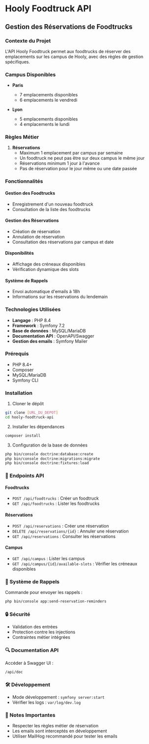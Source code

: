 # Hooly Foodtruck API

## Gestion des Réservations de Foodtrucks

### Contexte du Projet

L'API Hooly Foodtruck permet aux foodtrucks de réserver des emplacements sur les campus de Hooly, avec des règles de gestion spécifiques.

### Campus Disponibles

- **Paris**
  - 7 emplacements disponibles
  - 6 emplacements le vendredi

- **Lyon**
  - 5 emplacements disponibles
  - 4 emplacements le lundi

### Règles Métier

1. **Réservations**
   - Maximum 1 emplacement par campus par semaine
   - Un foodtruck ne peut pas être sur deux campus le même jour
   - Réservations minimum 1 jour à l'avance
   - Pas de réservation pour le jour même ou une date passée

### Fonctionnalités

#### Gestion des Foodtrucks
- Enregistrement d'un nouveau foodtruck
- Consultation de la liste des foodtrucks

#### Gestion des Réservations
- Création de réservation
- Annulation de réservation
- Consultation des réservations par campus et date

#### Disponibilités
- Affichage des créneaux disponibles
- Vérification dynamique des slots

#### Système de Rappels
- Envoi automatique d'emails à 18h
- Informations sur les réservations du lendemain

### Technologies Utilisées

- **Langage** : PHP 8.4
- **Framework** : Symfony 7.2
- **Base de données** : MySQL/MariaDB
- **Documentation API** : OpenAPI/Swagger
- **Gestion des emails** : Symfony Mailer

### Prérequis

- PHP 8.4+
- Composer
- MySQL/MariaDB
- Symfony CLI

### Installation

1. Cloner le dépôt
```bash
git clone [URL_DU_DEPOT]
cd hooly-foodtruck-api
```

2. Installer les dépendances
```bash
composer install
```

3. Configuration de la base de données
```bash
php bin/console doctrine:database:create
php bin/console doctrine:migrations:migrate
php bin/console doctrine:fixtures:load
```

### 🧪 Endpoints API

#### Foodtrucks
- `POST /api/foodtrucks` : Créer un foodtruck
- `GET /api/foodtrucks` : Lister les foodtrucks

#### Réservations
- `POST /api/reservations` : Créer une réservation
- `DELETE /api/reservations/{id}` : Annuler une réservation
- `GET /api/reservations` : Consulter les réservations

#### Campus
- `GET /api/campus` : Lister les campus
- `GET /api/campus/{id}/available-slots` : Vérifier les créneaux disponibles

### 📧 Système de Rappels

Commande pour envoyer les rappels :
```bash
php bin/console app:send-reservation-reminders
```

### 🔒 Sécurité

- Validation des entrées
- Protection contre les injections
- Contraintes métier intégrées

### 🔍 Documentation API

Accéder à Swagger UI :
```
/api/doc
```

### 🛠 Développement

- Mode développement : `symfony server:start`
- Vérifier les logs : `var/log/dev.log`

### 📝 Notes Importantes

- Respecter les règles métier de réservation
- Les emails sont interceptés en développement
- Utiliser MailHog recommandé pour tester les emails

